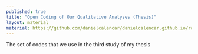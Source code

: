 ```yaml
---
published: true
title: "Open Coding of Our Qualitative Analyses (Thesis)"
layout: material
material: https://github.com/danielcalencar/danielcalencar.github.io/raw/master/material/codes.csv 
---   
```


The set of codes that we use in the third study of my thesis
